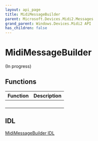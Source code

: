 ```yaml
---
layout: api_page
title: MidiMessageBuilder
parent: Microsoft.Devices.Midi2.Messages
grand_parent: Windows.Devices.Midi2 API
has_children: false
---
```


# MidiMessageBuilder

(In progress)

## Functions

| Function | Description |
| --------------- | ----------- |
| | |
| | |
| | |
| | |

## IDL

[MidiMessageBuilder IDL](https://github.com/microsoft/MIDI/blob/main/src/api/Client/Midi2Client/MidiMessageBuilder.idl)

